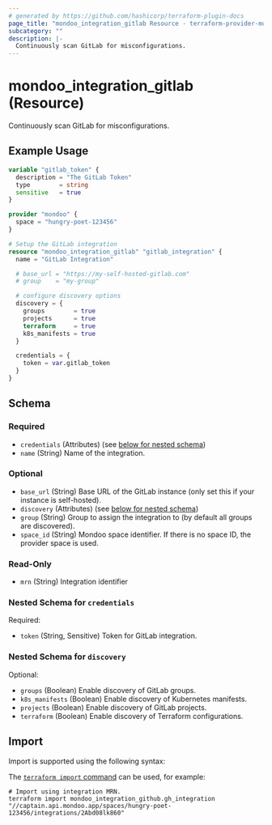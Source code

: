 ```yaml
---
# generated by https://github.com/hashicorp/terraform-plugin-docs
page_title: "mondoo_integration_gitlab Resource - terraform-provider-mondoo"
subcategory: ""
description: |-
  Continuously scan GitLab for misconfigurations.
---
```


# mondoo_integration_gitlab (Resource)

Continuously scan GitLab for misconfigurations.

## Example Usage

```terraform
variable "gitlab_token" {
  description = "The GitLab Token"
  type        = string
  sensitive   = true
}

provider "mondoo" {
  space = "hungry-poet-123456"
}

# Setup the GitLab integration
resource "mondoo_integration_gitlab" "gitlab_integration" {
  name = "GitLab Integration"

  # base_url = "https://my-self-hosted-gitlab.com"
  # group    = "my-group"

  # configure discovery options  
  discovery = {
    groups        = true
    projects      = true
    terraform     = true
    k8s_manifests = true
  }

  credentials = {
    token = var.gitlab_token
  }
}
```

<!-- schema generated by tfplugindocs -->
## Schema

### Required

- `credentials` (Attributes) (see [below for nested schema](#nestedatt--credentials))
- `name` (String) Name of the integration.

### Optional

- `base_url` (String) Base URL of the GitLab instance (only set this if your instance is self-hosted).
- `discovery` (Attributes) (see [below for nested schema](#nestedatt--discovery))
- `group` (String) Group to assign the integration to (by default all groups are discovered).
- `space_id` (String) Mondoo space identifier. If there is no space ID, the provider space is used.

### Read-Only

- `mrn` (String) Integration identifier

<a id="nestedatt--credentials"></a>
### Nested Schema for `credentials`

Required:

- `token` (String, Sensitive) Token for GitLab integration.


<a id="nestedatt--discovery"></a>
### Nested Schema for `discovery`

Optional:

- `groups` (Boolean) Enable discovery of GitLab groups.
- `k8s_manifests` (Boolean) Enable discovery of Kubernetes manifests.
- `projects` (Boolean) Enable discovery of GitLab projects.
- `terraform` (Boolean) Enable discovery of Terraform configurations.

## Import

Import is supported using the following syntax:

The [`terraform import` command](https://developer.hashicorp.com/terraform/cli/commands/import) can be used, for example:

```shell
# Import using integration MRN.
terraform import mondoo_integration_github.gh_integration "//captain.api.mondoo.app/spaces/hungry-poet-123456/integrations/2Abd08lk860"
```
